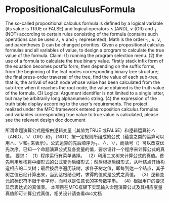 # PropositionalCalculusFormula
The so-called propositional calculus formula is defined by a logical variable (its value is TRUE or FALSE) and logical operators ∧ (AND), ∨ (OR) and ┐ (NOT) according to certain rules consisting of the formula (contains such operations can be used ∧, ∨ and ┐ represented). Math is the order ┐, ∧, ∨, and parentheses () can be changed priorities. Given a propositional calculus formulas and all variables of value, to design a program to calculate the true value of the formula.
Claim:
(1) running the program selection menu.
(2) the use of a formula to calculate the true binary value. Firstly stack infix form of the equation becomes postfix form; then depending on the suffix forms, from the beginning of the leaf nodes corresponding binary tree structure; the final press-order traversal of the tree, find the value of each sub-tree, that is, the arrival of each node whose value has been calculated from the sub-tree when it reaches the root node, the value obtained is the truth value of the formula.
(3) Logical Argument identifier is not limited to a single letter, but may be arbitrarily long alphanumeric string.
(4) the expression of the truth table display according to the user's requirements.
The project realized under the MFC framework entered proposition calculus formulas and variables corresponding true value to true value is calculated, please see the relevant design doc document

所谓命题演算公式是指由逻辑变量（其值为TRUE 或FALSE）和逻辑运算符∧（AND）、∨（OR）和┐（NOT）按一定规则所组成的公式（蕴含之类的运算可以用∧、∨和┐来表示）。公式运算的先后顺序为┐、∧、∨，而括号（）可以改变优先次序。已知一个命题演算公式及各变量的值，要求设计一个程序来计算公式的真值。
要求：
（1）程序运行有菜单选择。
（2）利用二叉树来计算公式的真值。首先利用堆栈将中缀形式的公式变为后缀形式；然后根据后缀形式，从叶结点开始构造相应的二叉树；最后按后序遍历该树，求各子树之值，即每到达一个结点，其子树之值已经计算出来，当到达根结点时，求得的值就是公式之真值。
（3）逻辑变元的标识符不限于单字母，而可以是任意长的字母数字串。
（4）根据用户的要求显示表达式的真值表。
本项目在MFC框架下实现输入命题演算公式及其相应变量真值即可计算公式真值，相关设计请查看doc文档